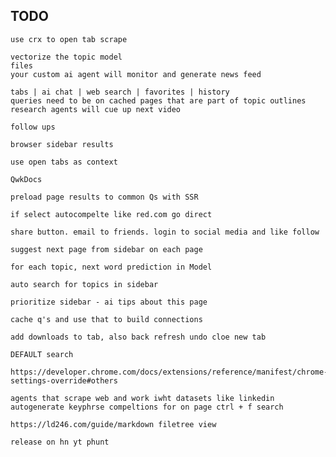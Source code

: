 ## TODO

    use crx to open tab scrape

    vectorize the topic model
    files
    your custom ai agent will monitor and generate news feed

    tabs | ai chat | web search | favorites | history
    queries need to be on cached pages that are part of topic outlines  
    research agents will cue up next video

    follow ups

    browser sidebar results

    use open tabs as context

    QwkDocs

    preload page results to common Qs with SSR

    if select autocompelte like red.com go direct

    share button. email to friends. login to social media and like follow

    suggest next page from sidebar on each page

    for each topic, next word prediction in Model

    auto search for topics in sidebar

    prioritize sidebar - ai tips about this page

    cache q's and use that to build connections

    add downloads to tab, also back refresh undo cloe new tab

    DEFAULT search

    https://developer.chrome.com/docs/extensions/reference/manifest/chrome-settings-override#others

    agents that scrape web and work iwht datasets like linkedin  
    autogenerate keyphrse compeltions for on page ctrl + f search

    https://ld246.com/guide/markdown filetree view

    release on hn yt phunt